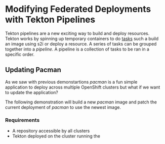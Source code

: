 # Modifying Federated Deployments with Tekton Pipelines
Tekton pipelines are a new exciting way to build and deploy resources. Tekton works by spinning up temporary containers to do [tasks](./modify-federated-deployment-task.yaml) such a build an image using s2i or deploy a resource. A series of tasks can be grouped together into a *pipeline*. A pipeline is a collection of tasks to be ran in a specific order.

## Updating Pacman
As we saw with previous demonstartions *pacman* is a fun simple application to deploy across multiple OpenShift clusters but what if we want to update the application?

The following demonstration will build a new *pacman* image and patch the current deployment of *pacman* to use the newest image.

### Requirements
* A repository accessible by all clusters
* Tekton deployed on the cluster running the 
